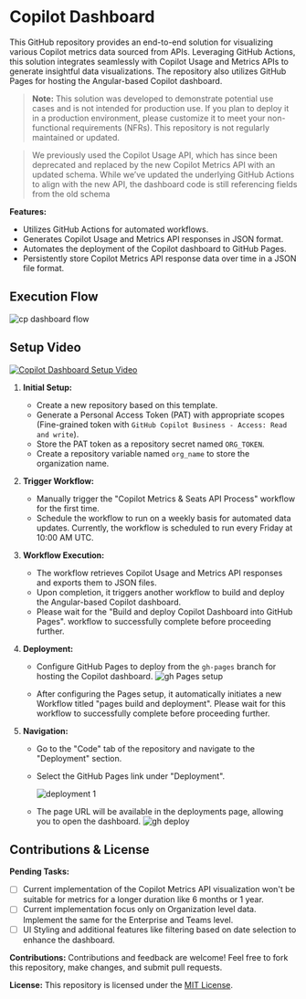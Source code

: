 # Copilot Dashboard
This GitHub repository provides an end-to-end solution for visualizing various Copilot metrics data sourced from APIs. Leveraging GitHub Actions, this solution integrates seamlessly with Copilot Usage and Metrics APIs to generate insightful data visualizations. The repository also utilizes GitHub Pages for hosting the Angular-based Copilot dashboard.

> **Note:** This solution was developed to demonstrate potential use cases and is not intended for production use. If you plan to deploy it in a production environment, please customize it to meet your non-functional requirements (NFRs). This repository is not regularly maintained or updated.

> We previously used the Copilot Usage API, which has since been deprecated and replaced by the new Copilot Metrics API with an updated schema. While we’ve updated the underlying GitHub Actions to align with the new API, the dashboard code is still referencing fields from the old schema

**Features:**
- Utilizes GitHub Actions for automated workflows.
- Generates Copilot Usage and Metrics API responses in JSON format.
- Automates the deployment of the Copilot dashboard to GitHub Pages.
- Persistently store Copilot Metrics API response data over time in a JSON file format.

## Execution Flow

![cp dashboard flow](https://github.com/ambilykk/copilot-dashboard/assets/10282550/111ff71b-9eef-4f1c-ab74-083acafd0273)

## Setup Video

[![Copilot Dashboard Setup Video](https://img.youtube.com/vi/-3cPBgp59v0/0.jpg)](https://www.youtube.com/watch?v=-3cPBgp59v0)


1. **Initial Setup:**
   - Create a new repository based on this template.
   - Generate a Personal Access Token (PAT) with appropriate scopes (Fine-grained token with `GitHub Copilot Business - Access: Read and write`).
   - Store the PAT token as a repository secret named `ORG_TOKEN`.
   - Create a repository variable named `org_name` to store the organization name.

2. **Trigger Workflow:**
   - Manually trigger the "Copilot Metrics & Seats API Process" workflow for the first time.
   - Schedule the workflow to run on a weekly basis for automated data updates. Currently, the workflow is scheduled to run every Friday at 10:00 AM UTC.

3. **Workflow Execution:**
   - The workflow retrieves Copilot Usage and Metrics API responses and exports them to JSON files.
   - Upon completion, it triggers another workflow to build and deploy the Angular-based Copilot dashboard.
   - Please wait for the "Build and deploy Copilot Dashboard into GitHub Pages". workflow to successfully complete before proceeding further. 

4. **Deployment:**
   - Configure GitHub Pages to deploy from the `gh-pages` branch for hosting the Copilot dashboard.
   ![gh Pages setup](https://github.com/ambilykk/copilot-dashboard/assets/10282550/63dbd5bc-6eb2-4852-a368-32eb0730d357)
    
   - After configuring the Pages setup, it automatically initiates a new Workflow titled "pages build and deployment". Please wait for this workflow to successfully complete before proceeding further.

5. **Navigation:**
   - Go to the "Code" tab of the repository and navigate to the "Deployment" section.
   - Select the GitHub Pages link under "Deployment".
     
     ![deployment 1](https://github.com/ambilykk/copilot-dashboard/assets/10282550/9fdeffe5-f834-401f-9ec7-a8393723a032)


   - The page URL will be available in the deployments page, allowing you to open the dashboard.
     ![gh deploy](https://github.com/ambilykk/copilot-dashboard/assets/10282550/c74c421f-b482-4592-9646-01b98e266bb0)


## Contributions & License

**Pending Tasks:**
- [ ] Current implementation of the Copilot Metrics API visualization won't be suitable for metrics for a longer duration like 6 months or 1 year. 
- [ ] Current implementation focus only on Organization level data. Implement the same for the Enterprise and Teams level.
- [ ] UI Styling and additional features like filtering based on date selection to enhance the dashboard.

**Contributions:**
Contributions and feedback are welcome! Feel free to fork this repository, make changes, and submit pull requests.

**License:**
This repository is licensed under the [MIT License](./LICENSE.md).
